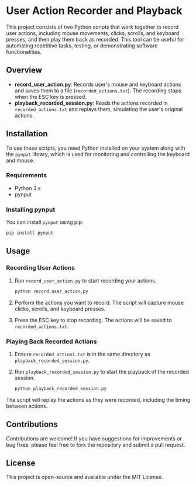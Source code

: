 
# User Action Recorder and Playback

This project consists of two Python scripts that work together to record user actions, including mouse movements, clicks, scrolls, and keyboard presses, and then play them back as recorded. This tool can be useful for automating repetitive tasks, testing, or demonstrating software functionalities.

## Overview

- **record_user_action.py**: Records user's mouse and keyboard actions and saves them to a file (`recorded_actions.txt`). The recording stops when the ESC key is pressed.
- **playback_recorded_session.py**: Reads the actions recorded in `recorded_actions.txt` and replays them, simulating the user's original actions.

## Installation

To use these scripts, you need Python installed on your system along with the `pynput` library, which is used for monitoring and controlling the keyboard and mouse.

### Requirements

- Python 3.x
- pynput

### Installing pynput

You can install `pynput` using pip:

```bash
pip install pynput
```

## Usage

### Recording User Actions

1. Run `record_user_action.py` to start recording your actions.
   
   ```bash
   python record_user_action.py
   ```

2. Perform the actions you want to record. The script will capture mouse clicks, scrolls, and keyboard presses.
3. Press the ESC key to stop recording. The actions will be saved to `recorded_actions.txt`.

### Playing Back Recorded Actions

1. Ensure `recorded_actions.txt` is in the same directory as `playback_recorded_session.py`.
2. Run `playback_recorded_session.py` to start the playback of the recorded session.

   ```bash
   python playback_recorded_session.py
   ```

The script will replay the actions as they were recorded, including the timing between actions.

## Contributions

Contributions are welcome! If you have suggestions for improvements or bug fixes, please feel free to fork the repository and submit a pull request.

## License

This project is open-source and available under the MIT License.
